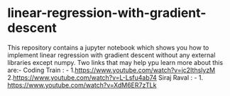 # linear-regression-with-gradient-descent
This repository contains a jupyter notebook which shows you how to implement linear regression with gradient descent without any external libraries except numpy.
Two links that may help ypu learn more about this are:-</n>
Coding Train : - 1.https://www.youtube.com/watch?v=jc2IthslyzM
                 2.https://www.youtube.com/watch?v=L-Lsfu4ab74
Siraj Raval : - 1. https://www.youtube.com/watch?v=XdM6ER7zTLk
